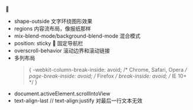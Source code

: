 :eyes:

- shape-outside 文字环绕图形效果
- regions 内容流布局，像报纸那样
- mix-blend-mode/background-blend-mode 混合模式
- position: sticky  固定导航栏
- overscroll-behavior 滚动边界和滚动链接
- 多列布局
  > {
      -webkit-column-break-inside: avoid;  /* Chrome, Safari, Opera */
      page-break-inside: avoid;    /* Firefox */
      break-inside: avoid;    /* IE 10+ */
  > }
- document.activeElement.scrollIntoView
- text-align-last // text-align:justify 对最后一行文本无效
